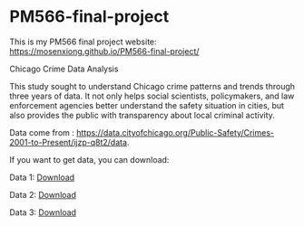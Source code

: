 # PM566-final-project
This is my PM566 final project website: https://mosenxiong.github.io/PM566-final-project/

Chicago Crime Data Analysis

This study sought to understand Chicago crime patterns and trends through three years of data. It not only helps social scientists, policymakers, and law enforcement agencies better understand the safety situation in cities, but also provides the public with transparency about local criminal activity.

Data come from : https://data.cityofchicago.org/Public-Safety/Crimes-2001-to-Present/ijzp-q8t2/data. 

If you want to get data, you can download:

Data 1: [Download](https://github.com/mosenxiong/pm566-final-project/raw/main/Crimes_-_2014.csv)

Data 2: [Download](https://github.com/mosenxiong/pm566-final-project/raw/main/Crimes_-_2018.csv)

Data 3: [Download](https://github.com/mosenxiong/pm566-final-project/raw/main/Crimes_-_2022.csv)
